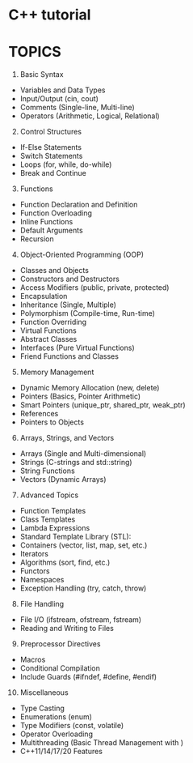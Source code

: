 C++ tutorial
==============

TOPICS
=======
1. Basic Syntax
- Variables and Data Types
- Input/Output (cin, cout)
- Comments (Single-line, Multi-line)
- Operators (Arithmetic, Logical, Relational)
2. Control Structures
- If-Else Statements
- Switch Statements
- Loops (for, while, do-while)
- Break and Continue
3. Functions
- Function Declaration and Definition
- Function Overloading
- Inline Functions
- Default Arguments
- Recursion
4. Object-Oriented Programming (OOP)
- Classes and Objects
- Constructors and Destructors
- Access Modifiers (public, private, protected)
- Encapsulation
- Inheritance (Single, Multiple)
- Polymorphism (Compile-time, Run-time)
- Function Overriding
- Virtual Functions
- Abstract Classes
- Interfaces (Pure Virtual Functions)
- Friend Functions and Classes
5. Memory Management
- Dynamic Memory Allocation (new, delete)
- Pointers (Basics, Pointer Arithmetic)
- Smart Pointers (unique_ptr, shared_ptr, weak_ptr)
- References
- Pointers to Objects
6. Arrays, Strings, and Vectors
- Arrays (Single and Multi-dimensional)
- Strings (C-strings and std::string)
- String Functions
- Vectors (Dynamic Arrays)
7. Advanced Topics
- Function Templates
- Class Templates
- Lambda Expressions
- Standard Template Library (STL):
- Containers (vector, list, map, set, etc.)
- Iterators
- Algorithms (sort, find, etc.)
- Functors
- Namespaces
- Exception Handling (try, catch, throw)
8. File Handling
- File I/O (ifstream, ofstream, fstream)
- Reading and Writing to Files
9. Preprocessor Directives
- Macros
- Conditional Compilation
- Include Guards (#ifndef, #define, #endif)
10. Miscellaneous
- Type Casting
- Enumerations (enum)
- Type Modifiers (const, volatile)
- Operator Overloading
- Multithreading (Basic Thread Management with <thread>)
- C++11/14/17/20 Features
